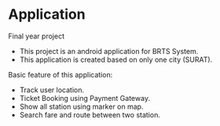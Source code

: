 # Application
Final year project

- This project is an android application for BRTS System.
- This application is created based on only one city (SURAT).

Basic feature of this application:
- Track user location.
- Ticket Booking using Payment Gateway.
- Show all station using marker on map.
- Search fare and route between two station.
